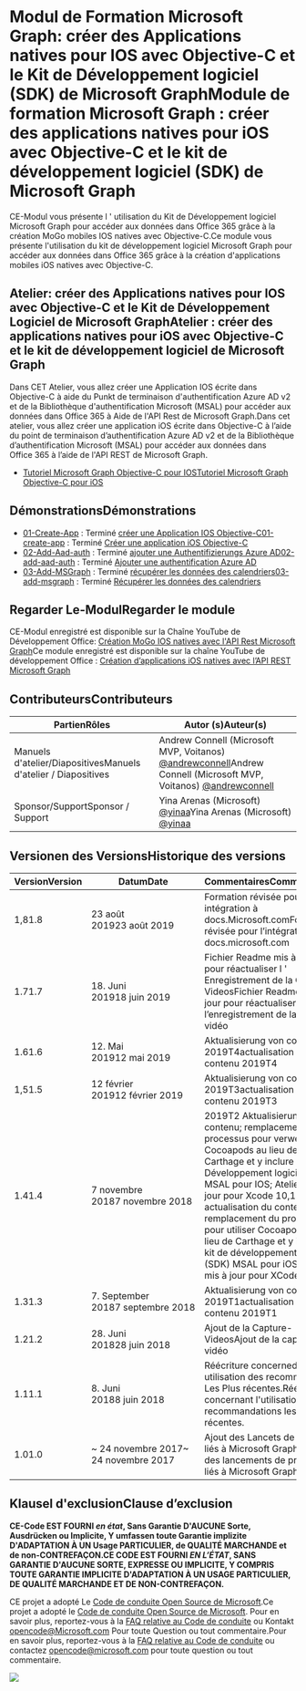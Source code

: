 # <a name="module-de-formation-microsoft-graph-crer-des-applications-natives-pour-ios-avec-objective-c-et-le-kit-de-dveloppement-logiciel-sdk-de-microsoft-graph"></a><span data-ttu-id="a273b-101">Modul de Formation Microsoft Graph: créer des Applications natives pour IOS avec Objective-C et le Kit de Développement logiciel (SDK) de Microsoft Graph</span><span class="sxs-lookup"><span data-stu-id="a273b-101">Module de formation Microsoft Graph : créer des applications natives pour iOS avec Objective-C et le kit de développement logiciel (SDK) de Microsoft Graph</span></span>

<span data-ttu-id="a273b-102">CE-Modul vous présente l ' utilisation du Kit de Développement logiciel Microsoft Graph pour accéder aux données dans Office 365 grâce à la création MoGo mobiles IOS natives avec Objective-C.</span><span class="sxs-lookup"><span data-stu-id="a273b-102">Ce module vous présente l'utilisation du kit de développement logiciel Microsoft Graph pour accéder aux données dans Office 365 grâce à la création d'applications mobiles iOS natives avec Objective-C.</span></span>

## <a name="atelier-crer-des-applications-natives-pour-ios-avec-objective-c-et-le-kit-de-dveloppement-logiciel-de-microsoft-graph"></a><span data-ttu-id="a273b-103">Atelier: créer des Applications natives pour IOS avec Objective-C et le Kit de Développement Logiciel de Microsoft Graph</span><span class="sxs-lookup"><span data-stu-id="a273b-103">Atelier : créer des applications natives pour iOS avec Objective-C et le kit de développement logiciel de Microsoft Graph</span></span>

<span data-ttu-id="a273b-104">Dans CET Atelier, vous allez créer une Application IOS écrite dans Objective-C à aide du Punkt de terminaison d'authentification Azure AD v2 et de la Bibliothèque d'authentification Microsoft (MSAL) pour accéder aux données dans Office 365 à Aide de l'API Rest de Microsoft Graph.</span><span class="sxs-lookup"><span data-stu-id="a273b-104">Dans cet atelier, vous allez créer une application iOS écrite dans Objective-C à l’aide du point de terminaison d’authentification Azure AD v2 et de la Bibliothèque d’authentification Microsoft (MSAL) pour accéder aux données dans Office 365 à l’aide de l'API REST de Microsoft Graph.</span></span>

- [<span data-ttu-id="a273b-105">Tutoriel Microsoft Graph Objective-C pour IOS</span><span class="sxs-lookup"><span data-stu-id="a273b-105">Tutoriel Microsoft Graph Objective-C pour iOS</span></span>](https://docs.microsoft.com/graph/tutorials/ios-objectivec)

## <a name="dmonstrations"></a><span data-ttu-id="a273b-106">Démonstrations</span><span class="sxs-lookup"><span data-stu-id="a273b-106">Démonstrations</span></span>

- <span data-ttu-id="a273b-107">[01-Create-App](demos/01-create-app) : Terminé [créer une Application IOS Objective-C](https://docs.microsoft.com/graph/tutorials/ios-objectivec?tutorial-step=1)</span><span class="sxs-lookup"><span data-stu-id="a273b-107">[01-create-app](demos/01-create-app) : Terminé [Créer une application iOS Objective-C](https://docs.microsoft.com/graph/tutorials/ios-objectivec?tutorial-step=1)</span></span>
- <span data-ttu-id="a273b-108">[02-Add-Aad-auth](demos/02-add-aad-auth) : Terminé [ajouter une Authentifizierungs Azure AD](https://docs.microsoft.com/graph/tutorials/ios-objectivec?tutorial-step=3)</span><span class="sxs-lookup"><span data-stu-id="a273b-108">[02-add-aad-auth](demos/02-add-aad-auth) : Terminé [Ajouter une authentification Azure AD](https://docs.microsoft.com/graph/tutorials/ios-objectivec?tutorial-step=3)</span></span>
- <span data-ttu-id="a273b-109">[03-Add-MSGraph](demos/03-add-msgraph) : Terminé [récupérer les données des calendriers](https://docs.microsoft.com/graph/tutorials/ios-objectivec?tutorial-step=4)</span><span class="sxs-lookup"><span data-stu-id="a273b-109">[03-add-msgraph](demos/03-add-msgraph) : Terminé [Récupérer les données des calendriers](https://docs.microsoft.com/graph/tutorials/ios-objectivec?tutorial-step=4)</span></span>

## <a name="regarder-le-module"></a><span data-ttu-id="a273b-110">Regarder Le-Modul</span><span class="sxs-lookup"><span data-stu-id="a273b-110">Regarder le module</span></span>

<span data-ttu-id="a273b-111">CE-Modul enregistré est disponible sur la Chaîne YouTube de Développement Office: [Création MoGo IOS natives avec l'API Rest Microsoft Graph](https://youtu.be/Gg8Qy1Dqyzw)</span><span class="sxs-lookup"><span data-stu-id="a273b-111">Ce module enregistré est disponible sur la chaîne YouTube de développement Office : [Création d’applications iOS natives avec l’API REST Microsoft Graph](https://youtu.be/Gg8Qy1Dqyzw)</span></span>

## <a name="contributeurs"></a><span data-ttu-id="a273b-112">Contributeurs</span><span class="sxs-lookup"><span data-stu-id="a273b-112">Contributeurs</span></span>

| <span data-ttu-id="a273b-113">Partien</span><span class="sxs-lookup"><span data-stu-id="a273b-113">Rôles</span></span> | <span data-ttu-id="a273b-114">Autor (s)</span><span class="sxs-lookup"><span data-stu-id="a273b-114">Auteur(s)</span></span> |
| -------------------- | ------------------------------------------------------------------------------------ |
| <span data-ttu-id="a273b-115">Manuels d'atelier/Diapositives</span><span class="sxs-lookup"><span data-stu-id="a273b-115">Manuels d'atelier / Diapositives</span></span> | <span data-ttu-id="a273b-116">Andrew Connell (Microsoft MVP, Voitanos) [@andrewconnell](//github.com/andrewconnell)</span><span class="sxs-lookup"><span data-stu-id="a273b-116">Andrew Connell (Microsoft MVP, Voitanos) [@andrewconnell](//github.com/andrewconnell)</span></span> |
| <span data-ttu-id="a273b-117">Sponsor/Support</span><span class="sxs-lookup"><span data-stu-id="a273b-117">Sponsor / Support</span></span> | <span data-ttu-id="a273b-118">Yina Arenas (Microsoft) [@yinaa](//github.com/yinaa)</span><span class="sxs-lookup"><span data-stu-id="a273b-118">Yina Arenas (Microsoft) [@yinaa](//github.com/yinaa)</span></span> |

## <a name="historique-des-versions"></a><span data-ttu-id="a273b-119">Versionen des Versions</span><span class="sxs-lookup"><span data-stu-id="a273b-119">Historique des versions</span></span>

| <span data-ttu-id="a273b-120">Version</span><span class="sxs-lookup"><span data-stu-id="a273b-120">Version</span></span> | <span data-ttu-id="a273b-121">Datum</span><span class="sxs-lookup"><span data-stu-id="a273b-121">Date</span></span> | <span data-ttu-id="a273b-122">Commentaires</span><span class="sxs-lookup"><span data-stu-id="a273b-122">Commentaires</span></span> |
| ------- | ------------------ | ------------------------------------------------------------------------------------------------------------------------------------ |
| <span data-ttu-id="a273b-123">1,8</span><span class="sxs-lookup"><span data-stu-id="a273b-123">1.8</span></span> | <span data-ttu-id="a273b-124">23 août 2019</span><span class="sxs-lookup"><span data-stu-id="a273b-124">23 août 2019</span></span> | <span data-ttu-id="a273b-125">Formation révisée pour intégration à docs.Microsoft.com</span><span class="sxs-lookup"><span data-stu-id="a273b-125">Formation révisée pour l’intégration à docs.microsoft.com</span></span> |
| <span data-ttu-id="a273b-126">1.7</span><span class="sxs-lookup"><span data-stu-id="a273b-126">1.7</span></span> | <span data-ttu-id="a273b-127">18. Juni 2019</span><span class="sxs-lookup"><span data-stu-id="a273b-127">18 juin 2019</span></span> | <span data-ttu-id="a273b-128">Fichier Readme mis à jour pour réactualiser l ' Enregistrement de la Capture Videos</span><span class="sxs-lookup"><span data-stu-id="a273b-128">Fichier Readme mis à jour pour réactualiser l’enregistrement de la capture vidéo</span></span> |
| <span data-ttu-id="a273b-129">1.6</span><span class="sxs-lookup"><span data-stu-id="a273b-129">1.6</span></span> | <span data-ttu-id="a273b-130">12. Mai 2019</span><span class="sxs-lookup"><span data-stu-id="a273b-130">12 mai 2019</span></span> | <span data-ttu-id="a273b-131">Aktualisierung von contenu 2019T4</span><span class="sxs-lookup"><span data-stu-id="a273b-131">actualisation du contenu 2019T4</span></span> |
| <span data-ttu-id="a273b-132">1,5</span><span class="sxs-lookup"><span data-stu-id="a273b-132">1.5</span></span> | <span data-ttu-id="a273b-133">12 février 2019</span><span class="sxs-lookup"><span data-stu-id="a273b-133">12 février 2019</span></span> | <span data-ttu-id="a273b-134">Aktualisierung von contenu 2019T3</span><span class="sxs-lookup"><span data-stu-id="a273b-134">actualisation du contenu 2019T3</span></span> |
| <span data-ttu-id="a273b-135">1.4</span><span class="sxs-lookup"><span data-stu-id="a273b-135">1.4</span></span> | <span data-ttu-id="a273b-136">7 novembre 2018</span><span class="sxs-lookup"><span data-stu-id="a273b-136">7 novembre 2018</span></span> | <span data-ttu-id="a273b-137">2019T2 Aktualisierung von contenu; remplacement du processus pour verwendet Cocoapods au lieu de Carthage et y inclure Le Kit de Développement logiciel (SDK) MSAL pour IOS; Atelier mis à jour pour Xcode 10,1</span><span class="sxs-lookup"><span data-stu-id="a273b-137">2019T2 actualisation du contenu ; remplacement du processus pour utiliser Cocoapods au lieu de Carthage et y inclure le kit de développement logiciel (SDK) MSAL pour iOS ; atelier mis à jour pour XCode 10.1</span></span> |
| <span data-ttu-id="a273b-138">1.3</span><span class="sxs-lookup"><span data-stu-id="a273b-138">1.3</span></span> | <span data-ttu-id="a273b-139">7. September 2018</span><span class="sxs-lookup"><span data-stu-id="a273b-139">7 septembre 2018</span></span> | <span data-ttu-id="a273b-140">Aktualisierung von contenu 2019T1</span><span class="sxs-lookup"><span data-stu-id="a273b-140">actualisation du contenu 2019T1</span></span> |
| <span data-ttu-id="a273b-141">1.2</span><span class="sxs-lookup"><span data-stu-id="a273b-141">1.2</span></span> | <span data-ttu-id="a273b-142">28. Juni 2018</span><span class="sxs-lookup"><span data-stu-id="a273b-142">28 juin 2018</span></span> | <span data-ttu-id="a273b-143">Ajout de la Capture-Videos</span><span class="sxs-lookup"><span data-stu-id="a273b-143">Ajout de la capture vidéo</span></span> |
| <span data-ttu-id="a273b-144">1.1</span><span class="sxs-lookup"><span data-stu-id="a273b-144">1.1</span></span> | <span data-ttu-id="a273b-145">8. Juni 2018</span><span class="sxs-lookup"><span data-stu-id="a273b-145">8 juin 2018</span></span> | <span data-ttu-id="a273b-146">Réécriture concerned l ' utilisation des recommands Les Plus récentes.</span><span class="sxs-lookup"><span data-stu-id="a273b-146">Réécriture concernant l'utilisation des recommandations les plus récentes.</span></span> |
| <span data-ttu-id="a273b-147">1.0</span><span class="sxs-lookup"><span data-stu-id="a273b-147">1.0</span></span> | <span data-ttu-id="a273b-148">~ 24 novembre 2017</span><span class="sxs-lookup"><span data-stu-id="a273b-148">~ 24 novembre 2017</span></span> | <span data-ttu-id="a273b-149">Ajout des Lancets de produits liés à Microsoft Graph.</span><span class="sxs-lookup"><span data-stu-id="a273b-149">Ajout des lancements de produits liés à Microsoft Graph.</span></span> |

## <a name="clause-dexclusion"></a><span data-ttu-id="a273b-150">Klausel d'exclusion</span><span class="sxs-lookup"><span data-stu-id="a273b-150">Clause d’exclusion</span></span>

<span data-ttu-id="a273b-151">**CE-Code EST FOURNI _en état_, Sans Garantie D'AUCUNE Sorte, Ausdrücken ou Implicite, Y umfassen toute Garantie implizite D'ADAPTATION À UN Usage PARTICULIER, de QUALITÉ MARCHANDE et de non-CONTREFAÇON.**</span><span class="sxs-lookup"><span data-stu-id="a273b-151">**CE CODE EST FOURNI _EN L’ÉTAT_, SANS GARANTIE D'AUCUNE SORTE, EXPRESSE OU IMPLICITE, Y COMPRIS TOUTE GARANTIE IMPLICITE D'ADAPTATION À UN USAGE PARTICULIER, DE QUALITÉ MARCHANDE ET DE NON-CONTREFAÇON.**</span></span>

<span data-ttu-id="a273b-152">CE projet a adopté Le [Code de conduite Open Source de Microsoft](https://opensource.microsoft.com/codeofconduct/).</span><span class="sxs-lookup"><span data-stu-id="a273b-152">Ce projet a adopté le [Code de conduite Open Source de Microsoft](https://opensource.microsoft.com/codeofconduct/).</span></span> <span data-ttu-id="a273b-153">Pour en savoir plus, reportez-vous à la [FAQ relative au Code de conduite](https://opensource.microsoft.com/codeofconduct/faq/) ou Kontakt [opencode@Microsoft.com](mailto:opencode@microsoft.com) Pour toute Question ou tout commentaire.</span><span class="sxs-lookup"><span data-stu-id="a273b-153">Pour en savoir plus, reportez-vous à la [FAQ relative au Code de conduite](https://opensource.microsoft.com/codeofconduct/faq/) ou contactez [opencode@microsoft.com](mailto:opencode@microsoft.com) pour toute question ou tout commentaire.</span></span>

<img src="https://telemetry.sharepointpnp.com/msgraph-training-ios-objectivec" />
